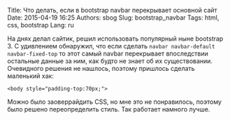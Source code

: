 Title: Что делать, если в bootstrap navbar перекрывает основной сайт
Date: 2015-04-19 16:25
Authors: sbog
Slug: bootstrap_navbar
Tags: html, css, bootstrap
Lang: ru

На днях делал сайтик, решил использовать популярный ныне bootstrap 3. С
удивлением обнаружил, что если сделать `navbar navbar-default navbar-fixed-top`
то этот самый navbar перекрывает впоследствии остальные данные за ним, как
будто не знает об их существовании. Очевидного решения не нашлось, поэтому
пришлось сделать маленький хак:

`<body style="padding-top:70px;">`

Можно было заоверрайдить CSS, но мне это не понравилось, поэтому было решено
переопределить стиль. Так работает намного лучше.
